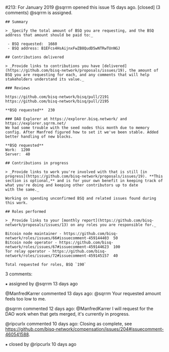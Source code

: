 #213: For January 2019
@sqrrm opened this issue 15 days ago.  [closed] (3 comments)
@sqrrm is assigned. 

    ## Summary
    
    > _Specify the total amount of BSQ you are requesting, and the BSQ address that amount should be paid to:_
    
     - BSQ requested:  1660 
     - BSQ address: B1EFcs4HsAijnxFwZB8QudD5wNTRwTUnNGJ
    
    ## Contributions delivered
    
    > _Provide links to contributions you have [delivered](https://github.com/bisq-network/proposals/issues/19), the amount of BSQ you are requesting for each, and any comments that will help stakeholders understand its value._
    
    ### Reviews
    
    https://github.com/bisq-network/bisq/pull/2191
    https://github.com/bisq-network/bisq/pull/2195
    
    **BSQ requested**  230 
    
    ### DAO Explorer at https://explorer.bisq.network/ and https://explorer.sqrrm.net/
    We had some trouble with the seed nodes this month due to memory config. After Manfred figured how to set it we've been stable. Added better handling of new blocks.
    
    **BSQ requested**
    Work:  1200 
    Server:  40 
    
    ## Contributions in progress
    
    > _Provide links to work you're involved with that is still [in progress](https://github.com/bisq-network/proposals/issues/19). **This section is optional,** and is for your own benefit in keeping track of what you're doing and keeping other contributors up to date 
    with the same._
    
    Working on spending unconfirmed BSQ and related issues found during this work.
    
    ## Roles performed
    
    > _Provide links to your [monthly report](https://github.com/bisq-network/proposals/issues/13) on any roles you are responsible for._
    
    Bitcoin node maintainer - https://github.com/bisq-network/roles/issues/66#issuecomment-459144403  50 
    Bitcoin node operator - https://github.com/bisq-network/roles/issues/67#issuecomment-459144623  100 
    Tor relay operator - https://github.com/bisq-network/roles/issues/72#issuecomment-459145157  40 
    
    Total requested for roles, BSQ `190`


3 comments:

⁕ assigned by @sqrrm 13 days ago

@ManfredKarrer commented 13 days ago:
    @sqrrm  Your requested amount feels too low to me.


@sqrrm commented 12 days ago:
    @ManfredKarrer I will request for the DAO work when that gets merged, it's currently in progress.


@ripcurlx commented 10 days ago:
    Closing as complete, see https://github.com/bisq-network/compensation/issues/204#issuecomment-460541588.


⁕ closed by @ripcurlx 10 days ago

